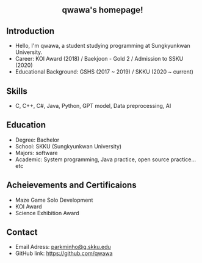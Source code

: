## <center>qwawa's homepage!</center>


## Introduction
 - Hello, I'm qwawa, a student studying programming at Sungkyunkwan University.
 - Career: KOI Award (2018) / Baekjoon - Gold 2 / Admission to SSKU (2020)
 - Educational Background: GSHS (2017 ~ 2019) / SKKU (2020 ~ current)

## Skills
 - C, C++, C#, Java, Python, GPT model, Data preprocessing, AI

## Education
 - Degree: Bachelor
 - School: SKKU (Sungkyunkwan University)
 - Majors: software
 - Academic: System programming, Java practice, open source practice... etc

## Acheievements and Certificaions
 - Maze Game Solo Development
 - KOI Award
 - Science Exhibition Award

## Contact
 - Email Adress: parkminho@g.skku.edu
 - GitHub link: https://github.com/qwawa

